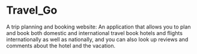 # Travel_Go
A trip planning and booking website: An application that allows you to plan and book both domestic and international travel book hotels and flights internationally as well as nationally, and you can also look up reviews and comments about the hotel and the vacation.
